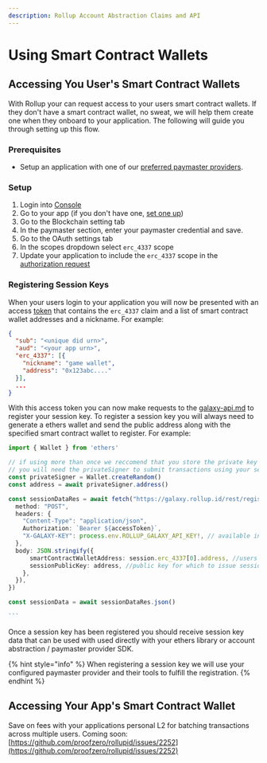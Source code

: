 ```yaml
---
description: Rollup Account Abstraction Claims and API
---
```


# Using Smart Contract Wallets

## Accessing You User's Smart Contract Wallets

With Rollup your can request access to your users smart contract wallets. If they don't have a smart contract wallet, no sweat, we will help them create one when they onboard to your application. The following will guide you through setting up this flow.

### Prerequisites

* Setup an application with one of our [preferred paymaster providers](../platform/console/blockchain.md#preferred-paymasters).

### Setup

1. Login into [Console](https://console.rollup.id)
2. Go to your app (if you don't have one, [set one up](../getting-started/create-an-application.md))
3. Go to the Blockchain setting tab
4. In the paymaster section, enter your paymaster credential and save.
5. Go to the OAuth settings tab
6. In the scopes dropdown select `erc_4337` scope
7. Update your application to include the `erc_4337` scope in the [authorization request](../getting-started/auth-flow.md)

### Registering Session Keys

When your users login to your application you will now be presented with an access [token](../advanced/tokens.md) that contains the `erc_4337` claim and a list of smart contract wallet addresses and a nickname. For example:

```json
{
  "sub": "<unique did urn>",
  "aud": "<your app urn>",
  "erc_4337": [{
    "nickname": "game wallet",
    "address": "0x123abc...."
  }],
  ...
}
```

With this access token you can now make requests to the [galaxy-api.md](../reference/galaxy-api.md "mention") to register your session key.  To register a session key you will always need to generate a ethers wallet and send the public address along with the specified smart contract wallet to register. For example:

````typescript
import { Wallet } from 'ethers'

// if using more than once we reccomend that you store the private key somewhere safe.
// you will need the privateSigner to submit transactions using your session key. 
const privateSigner = Wallet.createRandom() 
const address = await privateSigner.address()

const sessionDataRes = await fetch("https://galaxy.rollup.id/rest/register-session-key", {
  method: "POST",
  headers: {
    "Content-Type": "application/json",
    Authorization: `Bearer ${accessToken}`,
    "X-GALAXY-KEY": process.env.ROLLUP_GALAXY_API_KEY!, // available in console app
  },
  body: JSON.stringify({
      smartContractWalletAddress: session.erc_4337[0].address, //users' smart contract wallet address
      sessionPublicKey: address, //public key for which to issue session key
    },
  }),
})

const sessionData = await sessionDataRes.json()

```
````

Once a session key has been registered you should receive session key data that can be used with used directly with your ethers library or account abstraction / paymaster provider SDK.

{% hint style="info" %}
When registering a session key we will use your configured paymaster provider and their tools to fulfill the registration.&#x20;
{% endhint %}

## Accessing Your App's Smart Contract Wallet

Save on fees with your applications personal L2 for batching transactions across multiple users. Coming soon: [https://github.com/proofzero/rollupid/issues/2252](https://github.com/proofzero/rollupid/issues/2252)

